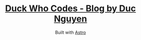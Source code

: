 <div align="center">
    <h1>
        <a href="https://duckwho.codes">Duck Who Codes - Blog by Duc Nguyen</a>
    </h1>
    <p>
        Built with <a href="https://astro.build">Astro</a>
    </p>
</div>

